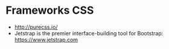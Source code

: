 # Frameworks CSS

- http://purecss.io/
- Jetstrap is the premier interface-building tool for Bootstrap: https://www.jetstrap.com
